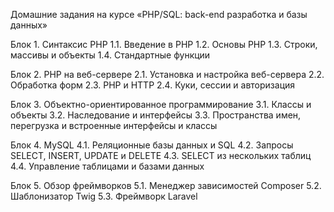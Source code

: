 Домашние задания на курсе «PHP/SQL: back-end разработка и базы данных»

Блок 1. Синтаксис PHP
1.1. Введение в PHP
1.2. Основы PHP
1.3. Строки, массивы и объекты
1.4. Стандартные функции

Блок 2. PHP на веб-сервере
2.1. Установка и настройка веб-сервера
2.2. Обработка форм
2.3. PHP и HTTP
2.4. Куки, сессии и авторизация

Блок 3. Объектно-ориентированное программирование
3.1. Классы и объекты
3.2. Наследование и интерфейсы
3.3. Пространства имен, перегрузка и встроенные интерфейсы и классы

Блок 4. MySQL
4.1. Реляционные базы данных и SQL
4.2. Запросы SELECT, INSERT, UPDATE и DELETE
4.3. SELECT из нескольких таблиц
4.4. Управление таблицами и базами данных

Блок 5. Обзор фреймворков
5.1. Менеджер зависимостей Composer
5.2. Шаблонизатор Twig
5.3. Фреймворк Laravel